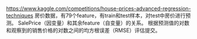 
https://www.kaggle.com/competitions/house-prices-advanced-regression-techniques
房价数据，有79个feature，有train和test样本，对test中房价进行预测。
SalePrice（因变量）和其余feature（自变量）的关系。
根据预测值的对数和观察到的销售价格的对数之间的均方根误差（RMSE）评估提交。